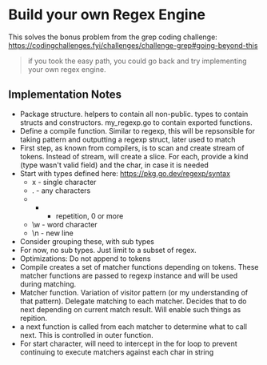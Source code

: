 # Build your own Regex Engine

This solves the bonus problem from the grep coding challenge: https://codingchallenges.fyi/challenges/challenge-grep#going-beyond-this

> if you took the easy path, you could go back and try implementing your own regex engine.

## Implementation Notes

- Package structure. helpers to contain all non-public. types to contain structs and constructors. my_regexp.go to contain exported functions.
- Define a compile function. Similar to regexp, this will be repsonsible for taking pattern and outputting a regexp struct, later used to match
- First step, as known from compilers, is to scan and create stream of tokens. Instead of stream, will create a slice. For each, provide a kind (type wasn't valid field) and the char, in case it is needed
- Start with types defined here: https://pkg.go.dev/regexp/syntax
  - x - single character
  - . - any characters
  - - - repetition, 0 or more
  - \w - word character
  - \n - new line
- Consider grouping these, with sub types
- For now, no sub types. Just limit to a subset of regex.
- Optimizations: Do not append to tokens
- Compile creates a set of matcher functions depending on tokens. These matcher functions are passed to regexp instance and will be used during matching.
- Matcher function. Variation of visitor pattern (or my understanding of that pattern). Delegate matching to each matcher. Decides that to do next depending on current match result. Will enable such things as repition.
- a next function is called from each matcher to determine what to call next. This is controlled in outer function.
- For start character, will need to intercept in the for loop to prevent continuing to execute matchers against each char in string

